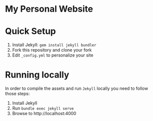 # My Personal Website

# Quick Setup

1. Install Jekyll: `gem install jekyll bundler`
2. Fork this repository and clone your fork
3. Edit `_config.yml` to personalize your site

# Running locally

In order to compile the assets and run `Jekyll` locally you need to follow those steps:

1. Install Jekyll
2. Run `bundle exec jekyll serve`
3. Browse to http://localhost:4000
